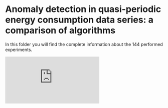 # Anomaly detection in quasi-periodic energy consumption data series: a comparison of algorithms

In this folder you will find the complete information about the 144 performed experiments.


<embed src="https://raw.githubusercontent.com/herrera-sergio/AD-periodic-TS/tree/master/performance/performance_summary.pdf" type="application/pdf">


